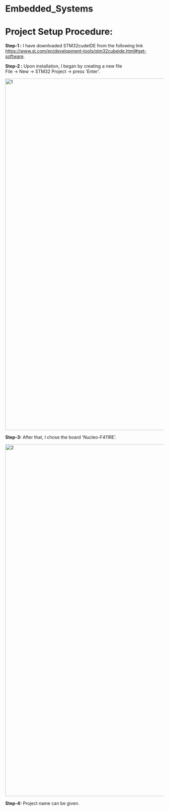 # Embedded_Systems
# Project Setup Procedure:

**Step-1 :** I have downloaded STM32cudeIDE from the following link   
https://www.st.com/en/development-tools/stm32cubeide.html#get-software.

**Step-2 :** Upon installation, I began by creating a new file   
File -> New -> STM32 Project -> press 'Enter'.

 <img width="1119" alt="1" src="https://github.com/user-attachments/assets/fda9c75d-d212-4ffd-836a-5cad9bf96078">
  
 
**Step-3:** After that, I chose the board ‘Nucleo-F411RE’.


<img width="1120" alt="2" src="https://github.com/user-attachments/assets/26acbf84-c8ff-46a0-bbb0-b2ad3f059db0">
   

 
**Step-4:** Project name can be given.


 






